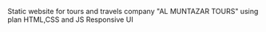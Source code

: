 Static website for tours and travels company "AL MUNTAZAR TOURS" using plan HTML,CSS and JS
Responsive UI

